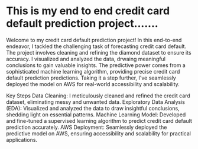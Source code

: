 # This is my end to end credit card default prediction project.......
Welcome to my credit card default prediction project! In this end-to-end endeavor, I tackled the challenging task of forecasting credit card default. The project involves cleaning and refining the diamond dataset to ensure its accuracy. I visualized and analyzed the data, drwaing meaningful conclusions to gain valuable insights. The predictive power comes from a sophisticated machine learning algorithm, providing precise credit card default prediction predictions. Taking it a step further, I've seamlessly deployed the model on AWS for real-world accessibility and scalability.

Key Steps
Data Cleaning: I meticulously cleaned and refined the credit card dataset, eliminating messy and unwanted data.
Exploratory Data Analysis (EDA): Visualized and analyzed the data to draw insightful conclusions, shedding light on essential patterns.
Machine Learning Model: Developed and fine-tuned a supervised learning algorithm to predict credit card default prediction accurately.
AWS Deployment: Seamlessly deployed the predictive model on AWS, ensuring accessibility and scalability for practical applications.